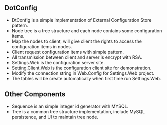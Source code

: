 ## DotConfig

* DtConfig is a simple implementation of External Configuration Store pattern.
* Node tree is a tree structure and each node contains some configuration items.
* Map the nodes to client, will give client the rights to access the configuration items in nodes.
* Client request configuration items with simple pattern.
* All transmission between client and server is encrypt with RSA.
* Settings.Web is the configuration server site.
* Setting.Client.Web is the configuration client site for demonstration.
* Modify the connection string in Web.Config for Settings.Web project.
* The tables will be create automatically when first time run Settings.Web.

## Other Components

* Sequence is an simple integer id generator with MYSQL.
* Tree is a common tree structure implementation, include MySQL persistence, and UI to maintain tree node.
